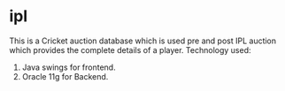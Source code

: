 # ipl
This is a Cricket auction database which is used pre and post IPL auction which provides the complete details of a player.
Technology used: 
1. Java swings for frontend.
2. Oracle 11g for Backend.
